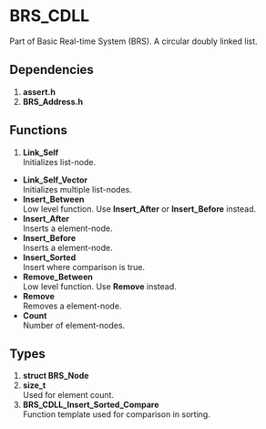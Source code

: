 # BRS_CDLL
Part of Basic Real-time System (BRS).
A circular doubly linked list.

## Dependencies
1. **assert.h**  
2. **BRS_Address.h**  


## Functions

1. **Link_Self**  
Initializes list-node.
- **Link_Self_Vector**  
Initializes multiple list-nodes.
- **Insert_Between**  
Low level function. Use **Insert_After** or **Insert_Before** instead.
- **Insert_After**  
Inserts a element-node.
- **Insert_Before**  
Inserts a element-node.
- **Insert_Sorted**  
Insert where comparison is true.
- **Remove_Between**  
Low level function. Use **Remove** instead.
- **Remove**  
Removes a element-node.
- **Count**  
Number of element-nodes.

## Types
1. **struct BRS_Node**
2. **size_t**  
Used for element count.
3. **BRS_CDLL_Insert_Sorted_Compare**  
Function template used for comparison in sorting.
